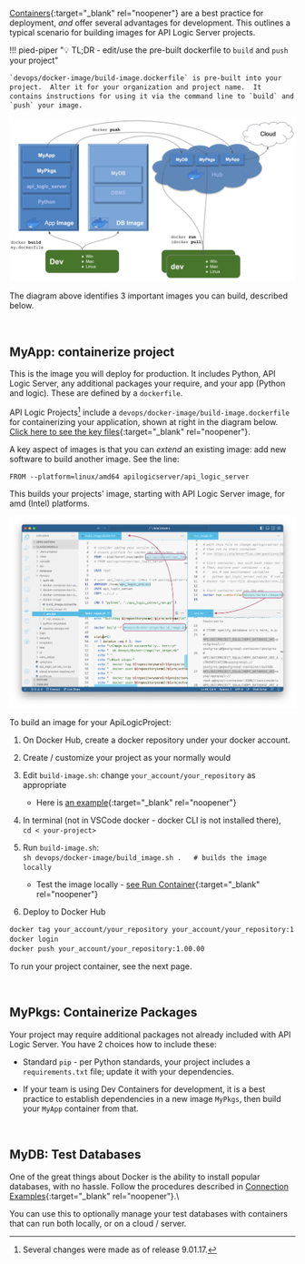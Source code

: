 [Containers](DevOps-Containers.md){:target="_blank" rel="noopener"} are a best practice for deployment, *and* offer several advantages for development.  This outlines a typical scenario for building images for API Logic Server projects.

!!! pied-piper ":bulb: TL;DR - edit/use the pre-built dockerfile to `build` and `push` your project"

    `devops/docker-image/build-image.dockerfile` is pre-built into your project.  Alter it for your organization and project name.  It contains instructions for using it via the command line to `build` and `push` your image.


![Container Overview](images/docker/container-dev-deploy.png)

The diagram above identifies 3 important images you can build, described below.

&nbsp;

## MyApp: containerize project

This is the image you will deploy for production.  It includes Python, API Logic Server, any additional packages your require, and your app (Python and logic).  These are defined by a `dockerfile`. 

API Logic Projects[^1] include a `devops/docker-image/build-image.dockerfile` for containerizing your application, shown at right in the diagram below. [Click here to see the key files](https://github.com/ApiLogicServer/demo/tree/main/devops/docker-image){:target="_blank" rel="noopener"}.

A key aspect of images is that you can *extend* an existing image: add new software to build another image.  See the line:

```
FROM --platform=linux/amd64 apilogicserver/api_logic_server
```

This builds your projects' image, starting with API Logic Server image, for amd (Intel) platforms.

![Docker Repositories](images/docker/container-creation.png)

To build an image for your ApiLogicProject:

1. On Docker Hub, create a docker repository under your docker account. 
2. Create / customize your project as your normally would
3. Edit `build-image.sh`: change `your_account/your_repository` as appropriate
    * Here is [an example](https://github.com/ApiLogicServer/demo/blob/main/devops/docker-image/build_image.sh){:target="_blank" rel="noopener"}
4. In terminal (not in VSCode docker - docker CLI is not installed there), <br>`cd < your-project>`
5. Run `build-image.sh`: <br> `sh devops/docker-image/build_image.sh .   # builds the image locally`
    * Test the image locally - [see Run Container](DevOps-Containers-Run.md){:target="_blank" rel="noopener"}

6. Deploy to Docker Hub

```bash
docker tag your_account/your_repository your_account/your_repository:1.00.00
docker login
docker push your_account/your_repository:1.00.00
```

To run your project container, see the next page.

&nbsp;

## MyPkgs: Containerize Packages

Your project may require additional packages not already included with API Logic Server.  You have 2 choices how to include these:

* Standard `pip` - per Python standards, your project includes a `requirements.txt` file; update it with your dependencies.

* If your team is using Dev Containers for development, it is a best practice to establish dependencies in a new image `MyPkgs`, then build your `MyApp` container from that.

&nbsp;

## MyDB: Test Databases

One of the great things about Docker is the ability to install popular databases, with no hassle.  Follow the procedures described in [Connection Examples](Database-Docker.md#create-your-own-db-image){:target="_blank" rel="noopener"}.\

You can use this to optionally manage your test databases with containers that can run both locally, or on a cloud / server.


[^1]:
    Several changes were made as of release 9.01.17.
    